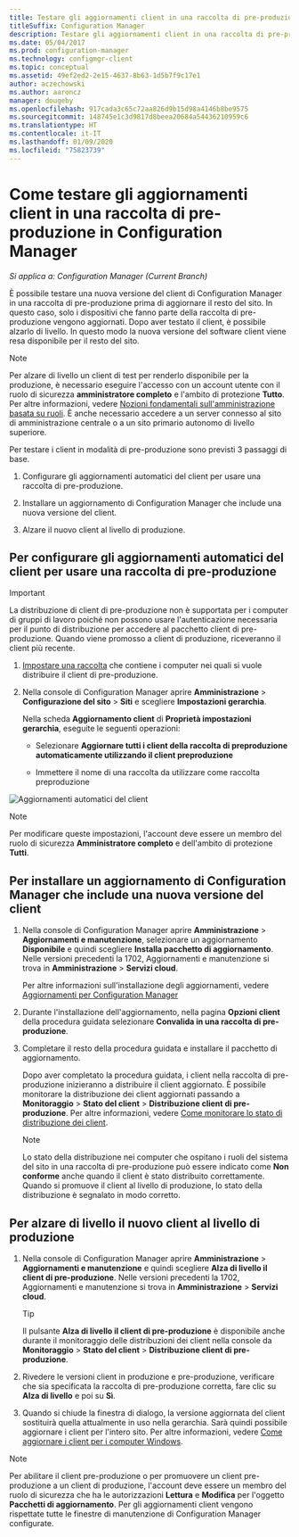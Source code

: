 ```yaml
---
title: Testare gli aggiornamenti client in una raccolta di pre-produzione
titleSuffix: Configuration Manager
description: Testare gli aggiornamenti client in una raccolta di pre-produzione in Configuration Manager.
ms.date: 05/04/2017
ms.prod: configuration-manager
ms.technology: configmgr-client
ms.topic: conceptual
ms.assetid: 49ef2ed2-2e15-4637-8b63-1d5b7f9c17e1
author: aczechowski
ms.author: aaroncz
manager: dougeby
ms.openlocfilehash: 917cada3c65c72aa826d9b15d98a4146b8be9575
ms.sourcegitcommit: 148745e1c3d9817d8beea20684a54436210959c6
ms.translationtype: HT
ms.contentlocale: it-IT
ms.lasthandoff: 01/09/2020
ms.locfileid: "75823739"
---
```

# <a name="how-to-test-client-upgrades-in-a-pre-production-collection-in-configuration-manager"></a>Come testare gli aggiornamenti client in una raccolta di pre-produzione in Configuration Manager

*Si applica a: Configuration Manager (Current Branch)*

È possibile testare una nuova versione del client di Configuration Manager in una raccolta di pre-produzione prima di aggiornare il resto del sito.  In questo caso, solo i dispositivi che fanno parte della raccolta di pre-produzione vengono aggiornati. Dopo aver testato il client, è possibile alzarlo di livello. In questo modo la nuova versione del software client viene resa disponibile per il resto del sito.

> [!NOTE]
> Per alzare di livello un client di test per renderlo disponibile per la produzione, è necessario eseguire l'accesso con un account utente con il ruolo di sicurezza **amministratore completo** e l'ambito di protezione **Tutto**. Per altre informazioni, vedere [Nozioni fondamentali sull'amministrazione basata su ruoli](/sccm/core/understand/fundamentals-of-role-based-administration). È anche necessario accedere a un server connesso al sito di amministrazione centrale o a un sito primario autonomo di livello superiore.

 Per testare i client in modalità di pre-produzione sono previsti 3 passaggi di base.  

1.  Configurare gli aggiornamenti automatici del client per usare una raccolta di pre-produzione.  

2.  Installare un aggiornamento di Configuration Manager che include una nuova versione del client.  

3.  Alzare il nuovo client al livello di produzione.  

##  <a name="to-configure-automatic-client-upgrades-to-use-a-pre-production-collection"></a>Per configurare gli aggiornamenti automatici del client per usare una raccolta di pre-produzione  
> [!IMPORTANT]
> La distribuzione di client di pre-produzione non è supportata per i computer di gruppi di lavoro poiché non possono usare l'autenticazione necessaria per il punto di distribuzione per accedere al pacchetto client di pre-produzione.  Quando viene promosso a client di produzione, riceveranno il client più recente.

1. [Impostare una raccolta](../collections/create-collections.md) che contiene i computer nei quali si vuole distribuire il client di pre-produzione.   

2. Nella console di Configuration Manager aprire **Amministrazione** > **Configurazione del sito** > **Siti** e scegliere **Impostazioni gerarchia**.  

    Nella scheda **Aggiornamento client** di **Proprietà impostazioni gerarchia**, eseguite le seguenti operazioni:  

   -   Selezionare **Aggiornare tutti i client della raccolta di preproduzione automaticamente utilizzando il client preproduzione**  

   -   Immettere il nome di una raccolta da utilizzare come raccolta preproduzione  

![Aggiornamenti automatici del client](media/test-client-upgrades.png)

>[!NOTE]
>Per modificare queste impostazioni, l'account deve essere un membro del ruolo di sicurezza **Amministratore completo** e dell'ambito di protezione **Tutti**.


##  <a name="to-install-a-configuration-manager-update-that-includes-a-new-version-of-the-client"></a>Per installare un aggiornamento di Configuration Manager che include una nuova versione del client  

1.  Nella console di Configuration Manager aprire **Amministrazione** > **Aggiornamenti e manutenzione**, selezionare un aggiornamento **Disponibile** e quindi scegliere **Installa pacchetto di aggiornamento**. Nelle versioni precedenti la 1702, Aggiornamenti e manutenzione si trova in **Amministrazione** > **Servizi cloud**.

     Per altre informazioni sull'installazione degli aggiornamenti, vedere [Aggiornamenti per Configuration Manager](../../../../core/servers/manage/updates.md)  

2.  Durante l'installazione dell'aggiornamento, nella pagina **Opzioni client** della procedura guidata selezionare **Convalida in una raccolta di pre-produzione**.  

3.  Completare il resto della procedura guidata e installare il pacchetto di aggiornamento.  

     Dopo aver completato la procedura guidata, i client nella raccolta di pre-produzione inizieranno a distribuire il client aggiornato. È possibile monitorare la distribuzione dei client aggiornati passando a **Monitoraggio** > **Stato del client** > **Distribuzione client di pre-produzione**. Per altre informazioni, vedere [Come monitorare lo stato di distribuzione dei client](../../../../core/clients/deploy/monitor-client-deployment-status.md).

    > [!NOTE]
    > Lo stato della distribuzione nei computer che ospitano i ruoli del sistema del sito in una raccolta di pre-produzione può essere indicato come **Non conforme** anche quando il client è stato distribuito correttamente. Quando si promuove il client al livello di produzione, lo stato della distribuzione è segnalato in modo corretto.

##  <a name="to-promote-the-new-client-to-production"></a>Per alzare di livello il nuovo client al livello di produzione  

1.  Nella console di Configuration Manager aprire **Amministrazione** > **Aggiornamenti e manutenzione** e quindi scegliere **Alza di livello il client di pre-produzione**. Nelle versioni precedenti la 1702, Aggiornamenti e manutenzione si trova in **Amministrazione** > **Servizi cloud**.

    > [!TIP]
    > Il pulsante **Alza di livello il client di pre-produzione** è disponibile anche durante il monitoraggio delle distribuzioni dei client nella console da **Monitoraggio** > **Stato del client** > **Distribuzione client di pre-produzione**.

2.  Rivedere le versioni client in produzione e pre-produzione, verificare che sia specificata la raccolta di pre-produzione corretta, fare clic su **Alza di livello** e poi su **Sì**.  

3.  Quando si chiude la finestra di dialogo, la versione aggiornata del client sostituirà quella attualmente in uso nella gerarchia. Sarà quindi possibile aggiornare i client per l'intero sito. Per altre informazioni, vedere [Come aggiornare i client per i computer Windows](../../../../core/clients/manage/upgrade/upgrade-clients-for-windows-computers.md).  

>[!NOTE]
>Per abilitare il client pre-produzione o per promuovere un client pre-produzione a un client di produzione, l'account deve essere un membro del ruolo di sicurezza che ha le autorizzazioni **Lettura** e **Modifica** per l'oggetto **Pacchetti di aggiornamento**.
>Per gli aggiornamenti client vengono rispettate tutte le finestre di manutenzione di Configuration Manager configurate.

